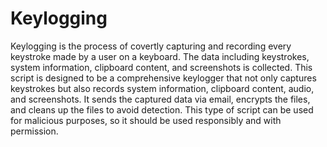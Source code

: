 # Keylogging
Keylogging is the process of covertly capturing and recording every keystroke made by a user on a keyboard. The data including keystrokes, system information, clipboard content, and screenshots is collected.
This script is designed to be a comprehensive keylogger that not only captures keystrokes but also records system information, clipboard content, audio, and screenshots. It sends the captured data via email, encrypts the files, and cleans up the files to avoid detection. This type of script can be used for malicious purposes, so it should be used responsibly and with permission.
